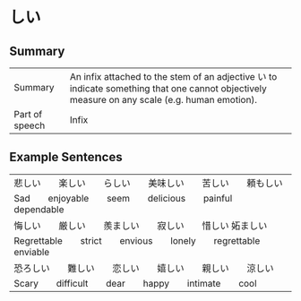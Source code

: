 # しい

## Summary

<table><tr>   <td>Summary</td>   <td>An infix attached to the stem of an adjective い to indicate something that one cannot objectively measure on any scale (e.g. human emotion).</td></tr><tr>   <td>Part of speech</td>   <td>Infix</td></tr></table>

## Example Sentences

<table><tr><td>悲しい  楽しい  らしい  美味しい  苦しい  頼もしい</td></tr><tr><td>Sad  enjoyable  seem  delicious  painful  dependable</td></tr><tr><td>悔しい  厳しい  羨ましい  寂しい  惜しい&nbsp;妬ましい</td></tr><tr><td>Regrettable&emsp;&emsp;strict&emsp;&emsp;envious&emsp;&emsp;lonely&emsp;&emsp;regrettable&emsp;&emsp;enviable</td></tr><tr><td>恐ろしい  難しい  恋しい  嬉しい  親しい  涼しい</td></tr><tr><td>Scary&emsp;&emsp;difficult&emsp;&emsp;dear&emsp;&emsp;happy&emsp;&emsp;intimate&emsp;&emsp;cool</td></tr></table>

